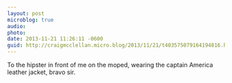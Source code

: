 ```yaml
---
layout: post
microblog: true
audio: 
photo: 
date: 2013-11-21 11:26:11 -0600
guid: http://craigmcclellan.micro.blog/2013/11/21/t403575079164194816.html
---
```

To the hipster in front of me on the moped, wearing the captain America leather jacket, bravo sir.
